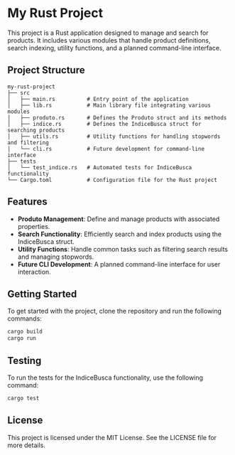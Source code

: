 # My Rust Project

This project is a Rust application designed to manage and search for products. It includes various modules that handle product definitions, search indexing, utility functions, and a planned command-line interface.

## Project Structure

```
my-rust-project
├── src
│   ├── main.rs          # Entry point of the application
│   ├── lib.rs           # Main library file integrating various modules
│   ├── produto.rs       # Defines the Produto struct and its methods
│   ├── indice.rs        # Defines the IndiceBusca struct for searching products
│   ├── utils.rs         # Utility functions for handling stopwords and filtering
│   └── cli.rs           # Future development for command-line interface
├── tests
│   └── test_indice.rs   # Automated tests for IndiceBusca functionality
└── Cargo.toml           # Configuration file for the Rust project
```

## Features

- **Produto Management**: Define and manage products with associated properties.
- **Search Functionality**: Efficiently search and index products using the IndiceBusca struct.
- **Utility Functions**: Handle common tasks such as filtering search results and managing stopwords.
- **Future CLI Development**: A planned command-line interface for user interaction.

## Getting Started

To get started with the project, clone the repository and run the following commands:

```bash
cargo build
cargo run
```

## Testing

To run the tests for the IndiceBusca functionality, use the following command:

```bash
cargo test
```

## License

This project is licensed under the MIT License. See the LICENSE file for more details.